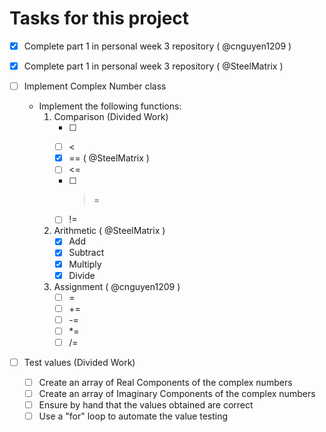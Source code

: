# Tasks for this project
- [x] Complete part 1 in personal week 3 repository ( @cnguyen1209 )
- [x] Complete part 1 in personal week 3 repository ( @SteelMatrix )

- [ ] Implement Complex Number class
  - Implement the following functions:
    1. Comparison (Divided Work)
        - [ ] >
        - [ ] <
        - [x] == ( @SteelMatrix )
        - [ ] <=
        - [ ] >=
        - [ ] !=
    2. Arithmetic ( @SteelMatrix )
        - [x] Add
        - [x] Subtract
        - [x] Multiply
        - [x] Divide
    3. Assignment ( @cnguyen1209 )
        - [ ] =
        - [ ] +=
        - [ ] -=
        - [ ] *=
        - [ ] /=
- [ ] Test values (Divided Work)
  - [ ] Create an array of Real Components of the complex numbers
  - [ ] Create an array of Imaginary Components of the complex numbers
  - [ ] Ensure by hand that the values obtained are correct
  - [ ] Use a "for" loop to automate the value testing
